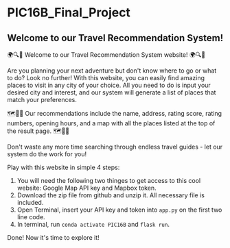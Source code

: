 # PIC16B_Final_Project

## Welcome to our Travel Recommendation System! 

🌍🔍👀 Welcome to our Travel Recommendation System website! 🌍🔍👀

Are you planning your next adventure but don't know where to go or what to do? Look no further! With this website, you can easily find amazing places to visit in any city of your choice. All you need to do is input your desired city and interest, and our system will generate a list of places that match your preferences.

🗺🥂🎉 Our recommendations include the name, address, rating score, rating numbers, opening hours, and a map with all the places listed at the top of the result page. 🗺🥂🎉

Don't waste any more time searching through endless travel guides - let our system do the work for you!

Play with this website in simple 4 steps:

1. You will need the following two thinges to get access to this cool website: Google Map API key and Mapbox token.
2. Download the zip file from github and unzip it. All necessary file is included.
3. Open Terminal, insert your API key and token into `app.py` on the first two line code.
4. In terminal, run `conda activate PIC16B` and `flask run`. 

Done! Now it's time to explore it!

